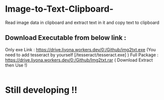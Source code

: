 # Image-to-Text-Clipboard-
Read image data in clipboard and extract text in it and copy text to clipboard
<br>
## Download Executable from below link :
Only exe Link : https://drive.liyona.workers.dev/0:/Github/img2txt.exe (You need to add tesseract by yourself [/tesseract/tesseract.exe] )
Full Package : https://drive.liyona.workers.dev/0:/Github/Img2txt.rar ( Download Extract then Use !)
<br>
<br>
# Still developing !!
